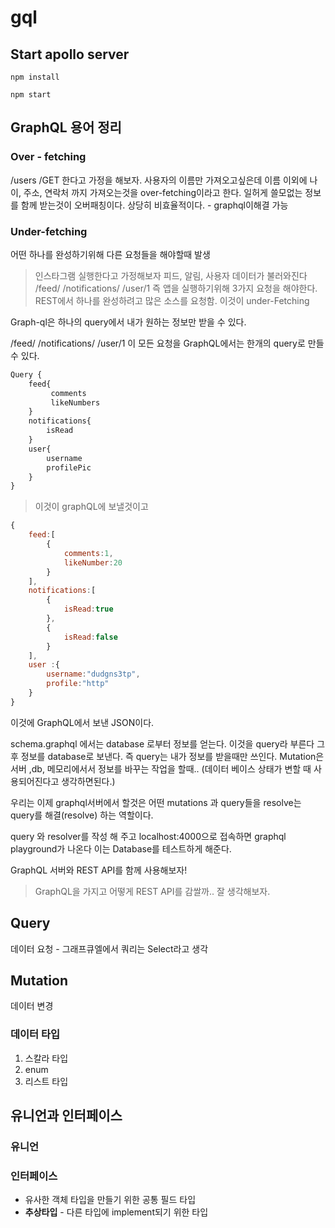 # gql

## Start apollo server
```
npm install
```

```
npm start
```



## GraphQL 용어 정리

### Over - fetching

/users /GET 한다고 가정을 해보자.
사용자의 이름만 가져오고싶은데 이름 이외에 나이, 주소, 연락처 까지 가져오는것을 over-fetching이라고 한다.
일허게 쓸모없는 정보를 함께 받는것이 오버패칭이다. 상당히 비효율적이다. - graphql이해결 가능

### Under-fetching

어떤 하나를 완성하기위해 다른 요청들을 해야할때 발생

> 인스타그램 실행한다고 가정해보자
피드, 알림, 사용자 데이터가 불러와진다
/feed/
/notifications/
/user/1
즉 앱을 실행하기위해 3가지 요청을 해야한다. REST에서 하나를 완성하려고 많은 소스를 요청함. 
이것이 under-Fetching

Graph-ql은 하나의 query에서 내가 원하는 정보만 받을 수 있다.

/feed/
/notifications/
/user/1
이 모든 요청을 GraphQL에서는 한개의 query로 만들 수 있다.


```graphql
Query {
    feed{
         comments
         likeNumbers
    }
    notifications{
        isRead
    }
    user{
        username
        profilePic
    }
}
```
> 이것이 graphQL에 보낼것이고

``` javascript
{
    feed:[
        {
            comments:1,
            likeNumber:20
        }
    ],
    notifications:[
        {
            isRead:true
        },
        {
            isRead:false
        }
    ],
    user :{
        username:"dudgns3tp",
        profile:"http"
    }
}
```
이것에 GraphQL에서 보낸 JSON이다.


schema.graphql 에서는 
database 로부터 정보를 얻는다. 이것을 query라 부른다
그 후 정보를 database로 보낸다. 즉 query는 내가 정보를 받을때만 쓰인다. 
Mutation은 서버 ,db, 메모리에서서 정보를 바꾸는 작업을 할때..
(데이터 베이스 상태가 변할 때 사용되어진다고 생각하면된다.)

우리는 이제 graphql서버에서 할것은 어떤 mutations 과 query들을 
resolve는 query를 해결(resolve) 하는 역할이다.

query 와 resolver를 작성 해 주고 localhost:4000으로 접속하면 graphql playground가 나온다
이는 Database를 테스트하게 해준다.

GraphQL 서버와 REST API를 함께 사용해보자!
> GraphQL을 가지고 어떻게 REST API를 감쌀까.. 잘 생각해보자.



## Query 
데이터 요청 - 그래프큐엘에서 쿼리는 Select라고 생각

## Mutation
데이터 변경

### 데이터 타입

1. 스칼라 타입
2. enum
3. 리스트 타입

## 유니언과 인터페이스

### 유니언

### 인터페이스

- 유사한 객체 타입을 만들기 위한 공통 필드 타입
- **추상타입** - 다른 타입에 implement되기 위한 타입


